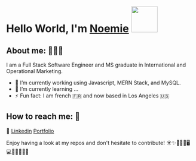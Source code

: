 # Hello World, I'm <a href="https://noemiegrau.github.io/react-portfolio/" target="_blank">Noemie</a>  <img src="https://camo.githubusercontent.com/b0fa06ee100360ae8811a115c133de7848891e3b/68747470733a2f2f6769746875622e6769746875626173736574732e636f6d2f696d616765732f6d6f6e612d776869737065722e676966" width="70" height="70" />


## About me:     👩🏽‍💻
I am a Full Stack Software Engineer and MS graduate in International and Operational Marketing. <!-- I love to learn-->

<!-- Introduction paragraph -->


- 🔭 I’m currently working using Javascript, MERN Stack, and MySQL. 
- 🌱 I’m currently learning ...
- ⚡ Fun fact: I am french 🇫🇷 and now based in Los Angeles 🇺🇸

## How to reach me:    💬

🤝 [Linkedin](https://www.linkedin.com/in/noemiegrau/)
[Portfolio](https://noemiegrau.github.io/react-portfolio/)


Enjoy having a look at my repos and don't hesitate to contribute! 
☀️✨🌼🌸🌱🖥💻📍🇫🇷🇺🇸
